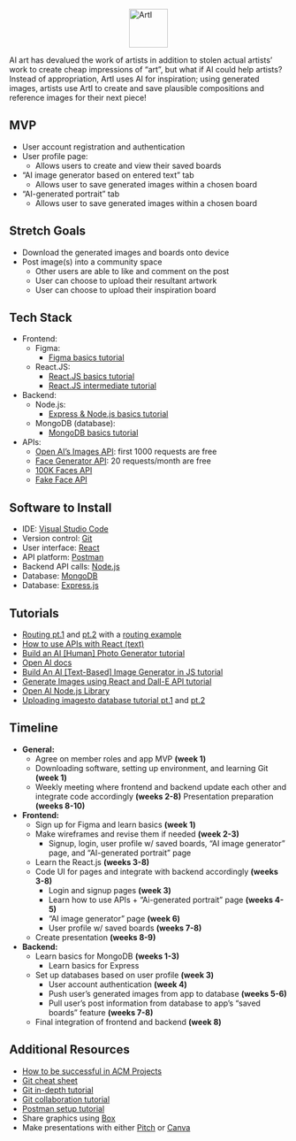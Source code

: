 <img src="https://tinypic.host/images/2023/01/24/ArtILogo.png"
     alt="ArtI"
     style="display: block;
        margin-left: auto;
        margin-right: auto;
        height: 70px;
        width: auto;" />

AI art has devalued the work of artists in addition to stolen actual artists’ work to create cheap impressions of “art”, but what if AI could help artists? Instead of appropriation, ArtI uses AI for inspiration; using generated images, artists use ArtI to create and save plausible compositions and reference images for their next piece!

## MVP

* User account registration and authentication
* User profile page:
    * Allows users to create and view their saved boards
* “AI image generator based on entered text” tab
    * Allows user to save generated images within a chosen board
* “AI-generated portrait” tab
    * Allows user to save generated images within a chosen board



## Stretch Goals

* Download the generated images and boards onto device
* Post image(s) into a community space
    * Other users are able to like and comment on the post
    * User can choose to upload their resultant artwork
    * User can choose to upload their inspiration board



## Tech Stack

* Frontend:
    * Figma:
        * [Figma basics tutorial](https://youtu.be/II-6dDzc-80)
    * React.JS:
        * [React.JS basics tutorial](https://youtu.be/w7ejDZ8SWv8)
        * [React.JS intermediate tutorial](https://youtu.be/bMknfKXIFA8)
* Backend: 
    * Node.js:
        * [Express & Node.js basics tutorial](https://youtu.be/G8uL0lFFoN0)
    * MongoDB (database):
        * [MongoDB basics tutorial](https://youtu.be/9cWm74DteMQ)
* APIs:
    * [Open AI’s Images API](https://beta.openai.com/docs/guides/images): first 1000 requests are free
    * [Face Generator API](https://rapidapi.com/arraybobo/api/facegen): 20 requests/month are free
    * [100K Faces API](https://github.com/ozgrozer/100k-faces)
    * [Fake Face API](https://hankhank10.github.io/fakeface/)



## Software to Install

* IDE: [Visual Studio Code](https://code.visualstudio.com/)
* Version control: [Git](https://git-scm.com/downloads)
* User interface: [React](https://reactjs.org/)
* API platform: [Postman](https://www.postman.com/downloads/)
* Backend API calls: [Node.js](https://nodejs.org/en/download/)
* Database: [MongoDB](https://docs.mongodb.com/manual/installation/)
* Database: [Express.js](https://expressjs.com/)



## Tutorials

* [Routing pt.1](https://youtu.be/aZGzwEjZrXc) and [pt.2](https://youtu.be/EmUa_tcSM-k) with a [routing example]()
* [How to use APIs with React (text)](https://rapidapi.com/blog/how-to-use-an-api-with-react/)
* [Build an AI [Human] Photo Generator tutorial](https://youtu.be/z5VH_XjDXK8)
* [Open AI docs](https://beta.openai.com/docs/guides/images)
* [Build An AI [Text-Based] Image Generator in JS tutorial](https://youtu.be/fU4o_BKaUZE)
* [Generate Images using React and Dall-E API tutorial](https://youtu.be/oacBV4tnuYQ)
* [Open AI Node.js Library](https://github.com/openai/openai-node)
* [Uploading imagesto database tutorial pt.1](https://youtu.be/dapS3HkX3Wc) and [pt.2](https://arosh-segar.medium.com/how-to-upload-images-using-multer-in-the-mern-stack-1c6bf691947e)



## Timeline

* **General:**
    * Agree on member roles and app MVP **(week 1)**
    * Downloading software, setting up environment, and learning Git **(week 1)**
    * Weekly meeting where frontend and backend update each other and integrate code accordingly **(weeks 2-8)**
    Presentation preparation **(weeks 8-10)**
* **Frontend:**
    * Sign up for Figma and learn basics **(week 1)**
    * Make wireframes and revise them if needed **(week 2-3)**
        * Signup, login, user profile w/ saved boards, “AI image generator” page, and “AI-generated portrait” page
    * Learn the React.js **(weeks 3-8)**
    * Code UI for pages and integrate with backend accordingly **(weeks 3-8)**
        * Login and signup pages **(week 3)**
        * Learn how to use APIs + “Ai-generated portrait” page **(weeks 4-5)**
        * “AI image generator” page **(week 6)**
        * User profile w/ saved boards **(weeks 7-8)**
    * Create presentation **(weeks 8-9)**
* **Backend:**
    * Learn basics for MongoDB **(weeks 1-3)**
        * Learn basics for Express
    * Set up databases based on user profile **(week 3)**
        * User account authentication **(week 4)**
        * Push user’s generated images from app to database **(weeks 5-6)**
        * Pull user’s post information from database to app’s “saved boards” feature **(weeks 7-8)**
    * Final integration of frontend and backend **(week 8)**




## Additional Resources
* [How to be successful in ACM Projects](https://docs.google.com/document/d/18Zi3DrKG5e6g5Bojr8iqxIu6VIGl86YBSFlsnJnlM88/edit?usp=sharing)
* [Git cheat sheet](https://education.github.com/git-cheat-sheet-education.pdf)
* [Git in-depth tutorial](https://youtu.be/RGOj5yH7evk)
* [Git collaboration tutorial](https://youtu.be/jhtbhSpV5YA)
* [Postman setup tutorial](https://youtu.be/3eHJkcA8mTs)
* Share graphics using [Box](https://utdallas.account.box.com/login)
* Make presentations with either [Pitch](https://pitch.com/) or [Canva](https://www.canva.com/)